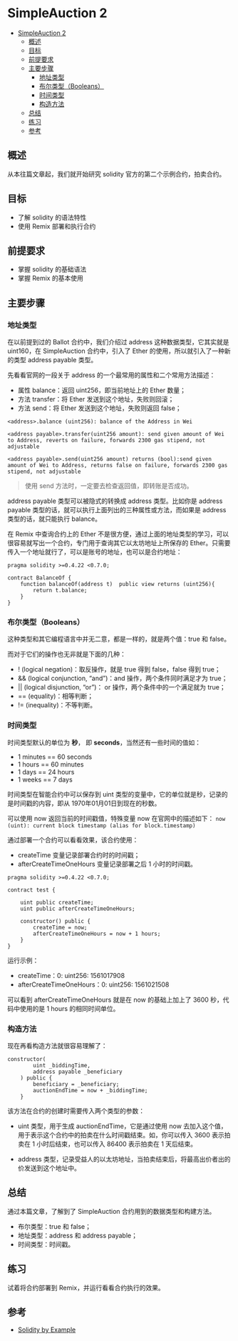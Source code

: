 # SimpleAuction 2

- [SimpleAuction 2](#SimpleAuction-2)
  - [概述](#%E6%A6%82%E8%BF%B0)
  - [目标](#%E7%9B%AE%E6%A0%87)
  - [前提要求](#%E5%89%8D%E6%8F%90%E8%A6%81%E6%B1%82)
  - [主要步骤](#%E4%B8%BB%E8%A6%81%E6%AD%A5%E9%AA%A4)
    - [地址类型](#%E5%9C%B0%E5%9D%80%E7%B1%BB%E5%9E%8B)
    - [布尔类型（Booleans）](#%E5%B8%83%E5%B0%94%E7%B1%BB%E5%9E%8BBooleans)
    - [时间类型](#%E6%97%B6%E9%97%B4%E7%B1%BB%E5%9E%8B)
    - [构造方法](#%E6%9E%84%E9%80%A0%E6%96%B9%E6%B3%95)
  - [总结](#%E6%80%BB%E7%BB%93)
  - [练习](#%E7%BB%83%E4%B9%A0)
  - [参考](#%E5%8F%82%E8%80%83)

## 概述

从本往篇文章起，我们就开始研究 solidity 官方的第二个示例合约，拍卖合约。

## 目标

- 了解 solidity 的语法特性
- 使用 Remix 部署和执行合约

## 前提要求

- 掌握 solidity 的基础语法
- 掌握 Remix 的基本使用

## 主要步骤

### 地址类型

在以前提到过的 Ballot 合约中，我们介绍过 address 这种数据类型，它其实就是 uint160，在 SimpleAuction 合约中，引入了 Ether 的使用，所以就引入了一种新的类型 address payable 类型。

先看看官网的一段关于 address 的一个最常用的属性和二个常用方法描述：

- 属性 balance：返回 uint256，即当前地址上的 Ether 数量；
- 方法 transfer：将 Ether 发送到这个地址，失败则回滚；
- 方法 send：将 Ether 发送到这个地址，失败则返回 false；

```
<address>.balance (uint256): balance of the Address in Wei

<address payable>.transfer(uint256 amount): send given amount of Wei to Address, reverts on failure, forwards 2300 gas stipend, not adjustable

<address payable>.send(uint256 amount) returns (bool):send given amount of Wei to Address, returns false on failure, forwards 2300 gas stipend, not adjustable
```

> 使用 send 方法时，一定要去检查返回值，即转账是否成功。

address payable 类型可以被隐式的转换成 address 类型。比如你是 address payable 类型的话，就可以执行上面列出的三种属性或方法，而如果是 address 类型的话，就只能执行 balance。

在 Remix 中查询合约上的 Ether 不是很方便，通过上面的地址类型的学习，可以很容易就写出一个合约，专门用于查询其它以太坊地址上所保存的 Ether。只需要传入一个地址就行了，可以是账号的地址，也可以是合约地址：

```
pragma solidity >=0.4.22 <0.7.0;

contract BalanceOf {
    function balanceOf(address t)  public view returns (uint256){
        return t.balance;
    }
}
```

### 布尔类型（Booleans）

这种类型和其它编程语言中并无二意，都是一样的，就是两个值：true 和 false。

而对于它们的操作也无非就是下面的几种：

- ! (logical negation)：取反操作，就是 true 得到 false，false 得到 true；
- && (logical conjunction, “and”)：and 操作，两个条件同时满足才为 true；
- || (logical disjunction, “or”)： or 操作，两个条件中的一个满足就为 true；
- == (equality)：相等判断；
- != (inequality)：不等判断。

### 时间类型

时间类型默认的单位为 **秒**， 即 **seconds**，当然还有一些时间的值如：

- 1 minutes == 60 seconds
- 1 hours == 60 minutes
- 1 days == 24 hours
- 1 weeks == 7 days

时间类型在智能合约中可以保存到 uint 类型的变量中，它的单位就是秒，记录的是时间戳的内容，即从 1970年01月01日到现在的秒数。

可以使用 now 返回当前的时间戳值，特殊变量 now 在官网中的描述如下：
`now (uint): current block timestamp (alias for block.timestamp)`

通过部署一个合约可以看看效果，该合约使用：

- createTime 变量记录部署合约时的时间戳；
- afterCreateTimeOneHours 变量记录部署之后 1 小时的时间戳。

```
pragma solidity >=0.4.22 <0.7.0;

contract test {
    
    uint public createTime;
    uint public afterCreateTimeOneHours;
    
    constructor() public {
        createTime = now;
        afterCreateTimeOneHours = now + 1 hours;
    }
}
```

运行示例：

- createTime：0: uint256: 1561017908
- afterCreateTimeOneHours：0: uint256: 1561021508

可以看到 afterCreateTimeOneHours 就是在 now 的基础上加上了 3600 秒，代码中使用的是 1 hours 的相同时间单位。

### 构造方法

现在再看构造方法就很容易理解了：

```
constructor(
        uint _biddingTime,
        address payable _beneficiary
    ) public {
        beneficiary = _beneficiary;
        auctionEndTime = now + _biddingTime;
    }
```

该方法在合约的创建时需要传入两个类型的参数：
- uint 类型，用于生成 auctionEndTime，它是通过使用 now 去加入这个值，用于表示这个合约中的拍卖在什么时间戳结束。如，你可以传入 3600 表示拍卖在 1 小时后结束，也可以传入 86400 表示拍卖在 1 天后结束。

- address 类型，记录受益人的以太坊地址，当拍卖结束后，将最高出价者出的价发送到这个地址中。

## 总结

通过本篇文章，了解到了 SimpleAuction 合约用到的数据类型和构建方法。

- 布尔类型：true 和 false；
- 地址类型：address 和 address payable；
- 时间类型：时间戳。

## 练习

试着将合约部署到 Remix，并运行看看合约执行的效果。

## 参考

- [Solidity by Example](https://solidity.readthedocs.io/en/v0.5.9/solidity-by-example.html)

